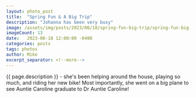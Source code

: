 ```yaml
---
layout: photo_post
title:  "Spring Fun & A Big Trip"
description: "Johanna has been very busy"
image: /assets/img/posts/2023/06/18/spring-fun-big-trip/spring-fun-big-trip-preview.jpg
imageCount: 13
date:   2023-06-18 12:00:00 -0400
categories: posts
tags: photos
author: Mike
excerpt_separator: <!--more-->
---
```


{{ page.description }} <!--more--> - she's been helping around the house, playing so much, and riding her new bike! Most importantly, she went on a big plane to see Auntie Caroline graduate to Dr Auntie Caroline!

